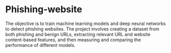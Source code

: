 # Phishing-website
The objective is to train machine learning models and deep neural networks to detect phishing websites. The project involves creating a dataset from both phishing and benign URLs, extracting relevant URL and website content-based features, and then measuring and comparing the performance of different models.
